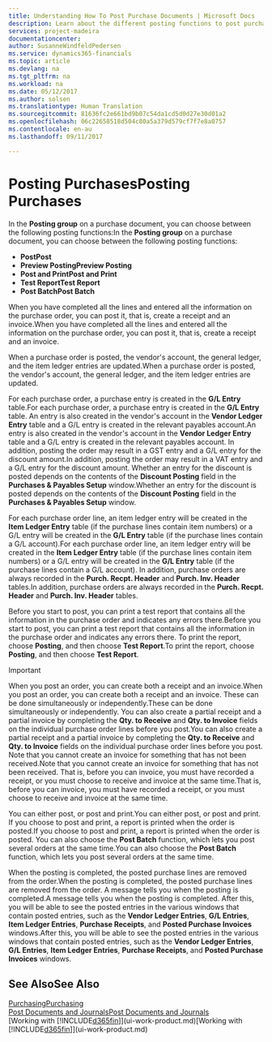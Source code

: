 ```yaml
---
title: Understanding How To Post Purchase Documents | Microsoft Docs
description: Learn about the different posting functions to post purchase documents.
services: project-madeira
documentationcenter: 
author: SusanneWindfeldPedersen
ms.service: dynamics365-financials
ms.topic: article
ms.devlang: na
ms.tgt_pltfrm: na
ms.workload: na
ms.date: 05/12/2017
ms.author: solsen
ms.translationtype: Human Translation
ms.sourcegitcommit: 81636fc2e661bd9b07c54da1cd5d0d27e30d01a2
ms.openlocfilehash: 06c22658518d504c80a5a379d579cf7f7e8a0757
ms.contentlocale: en-au
ms.lasthandoff: 09/11/2017

---
```

# <a name="posting-purchases"></a><span data-ttu-id="9dcb4-103">Posting Purchases</span><span class="sxs-lookup"><span data-stu-id="9dcb4-103">Posting Purchases</span></span>
<span data-ttu-id="9dcb4-104">In the **Posting group** on a purchase document, you can choose between the following posting functions:</span><span class="sxs-lookup"><span data-stu-id="9dcb4-104">In the **Posting group** on a purchase document, you can choose between the following posting functions:</span></span>

* <span data-ttu-id="9dcb4-105">**Post**</span><span class="sxs-lookup"><span data-stu-id="9dcb4-105">**Post**</span></span>
* <span data-ttu-id="9dcb4-106">**Preview Posting**</span><span class="sxs-lookup"><span data-stu-id="9dcb4-106">**Preview Posting**</span></span>
* <span data-ttu-id="9dcb4-107">**Post and Print**</span><span class="sxs-lookup"><span data-stu-id="9dcb4-107">**Post and Print**</span></span>
* <span data-ttu-id="9dcb4-108">**Test Report**</span><span class="sxs-lookup"><span data-stu-id="9dcb4-108">**Test Report**</span></span>
* <span data-ttu-id="9dcb4-109">**Post Batch**</span><span class="sxs-lookup"><span data-stu-id="9dcb4-109">**Post Batch**</span></span>

<span data-ttu-id="9dcb4-110">When you have completed all the lines and entered all the information on the purchase order, you can post it, that is, create a receipt and an invoice.</span><span class="sxs-lookup"><span data-stu-id="9dcb4-110">When you have completed all the lines and entered all the information on the purchase order, you can post it, that is, create a receipt and an invoice.</span></span>

<span data-ttu-id="9dcb4-111">When a purchase order is posted, the vendor's account, the general ledger, and the item ledger entries are updated.</span><span class="sxs-lookup"><span data-stu-id="9dcb4-111">When a purchase order is posted, the vendor's account, the general ledger, and the item ledger entries are updated.</span></span>

<span data-ttu-id="9dcb4-112">For each purchase order, a purchase entry is created in the **G/L Entry** table.</span><span class="sxs-lookup"><span data-stu-id="9dcb4-112">For each purchase order, a purchase entry is created in the **G/L Entry** table.</span></span> <span data-ttu-id="9dcb4-113">An entry is also created in the vendor's account in the **Vendor Ledger Entry** table and a G/L entry is created in the relevant payables account.</span><span class="sxs-lookup"><span data-stu-id="9dcb4-113">An entry is also created in the vendor's account in the **Vendor Ledger Entry** table and a G/L entry is created in the relevant payables account.</span></span> <span data-ttu-id="9dcb4-114">In addition, posting the order may result in a GST entry and a G/L entry for the discount amount.</span><span class="sxs-lookup"><span data-stu-id="9dcb4-114">In addition, posting the order may result in a VAT entry and a G/L entry for the discount amount.</span></span> <span data-ttu-id="9dcb4-115">Whether an entry for the discount is posted depends on the contents of the **Discount Posting** field in the **Purchases & Payables Setup** window.</span><span class="sxs-lookup"><span data-stu-id="9dcb4-115">Whether an entry for the discount is posted depends on the contents of the **Discount Posting** field in the **Purchases & Payables Setup** window.</span></span>

<span data-ttu-id="9dcb4-116">For each purchase order line, an item ledger entry will be created in the **Item Ledger Entry** table (if the purchase lines contain item numbers) or a G/L entry will be created in the **G/L Entry** table (if the purchase lines contain a G/L account).</span><span class="sxs-lookup"><span data-stu-id="9dcb4-116">For each purchase order line, an item ledger entry will be created in the **Item Ledger Entry** table (if the purchase lines contain item numbers) or a G/L entry will be created in the **G/L Entry** table (if the purchase lines contain a G/L account).</span></span> <span data-ttu-id="9dcb4-117">In addition, purchase orders are always recorded in the **Purch. Recpt. Header** and **Purch. Inv. Header** tables.</span><span class="sxs-lookup"><span data-stu-id="9dcb4-117">In addition, purchase orders are always recorded in the **Purch. Recpt. Header** and **Purch. Inv. Header** tables.</span></span>

<span data-ttu-id="9dcb4-118">Before you start to post, you can print a test report that contains all the information in the purchase order and indicates any errors there.</span><span class="sxs-lookup"><span data-stu-id="9dcb4-118">Before you start to post, you can print a test report that contains all the information in the purchase order and indicates any errors there.</span></span> <span data-ttu-id="9dcb4-119">To print the report, choose **Posting**, and then choose **Test Report**.</span><span class="sxs-lookup"><span data-stu-id="9dcb4-119">To print the report, choose **Posting**, and then choose **Test Report**.</span></span>

> [!IMPORTANT]  
>   <span data-ttu-id="9dcb4-120">When you post an order, you can create both a receipt and an invoice.</span><span class="sxs-lookup"><span data-stu-id="9dcb4-120">When you post an order, you can create both a receipt and an invoice.</span></span> <span data-ttu-id="9dcb4-121">These can be done simultaneously or independently.</span><span class="sxs-lookup"><span data-stu-id="9dcb4-121">These can be done simultaneously or independently.</span></span> <span data-ttu-id="9dcb4-122">You can also create a partial receipt and a partial invoice by completing the **Qty. to Receive** and **Qty. to Invoice** fields on the individual purchase order lines before you post.</span><span class="sxs-lookup"><span data-stu-id="9dcb4-122">You can also create a partial receipt and a partial invoice by completing the **Qty. to Receive** and **Qty. to Invoice** fields on the individual purchase order lines before you post.</span></span> <span data-ttu-id="9dcb4-123">Note that you cannot create an invoice for something that has not been received.</span><span class="sxs-lookup"><span data-stu-id="9dcb4-123">Note that you cannot create an invoice for something that has not been received.</span></span> <span data-ttu-id="9dcb4-124">That is, before you can invoice, you must have recorded a receipt, or you must choose to receive and invoice at the same time.</span><span class="sxs-lookup"><span data-stu-id="9dcb4-124">That is, before you can invoice, you must have recorded a receipt, or you must choose to receive and invoice at the same time.</span></span>

<span data-ttu-id="9dcb4-125">You can either post, or post and print.</span><span class="sxs-lookup"><span data-stu-id="9dcb4-125">You can either post, or post and print.</span></span> <span data-ttu-id="9dcb4-126">If you choose to post and print, a report is printed when the order is posted.</span><span class="sxs-lookup"><span data-stu-id="9dcb4-126">If you choose to post and print, a report is printed when the order is posted.</span></span> <span data-ttu-id="9dcb4-127">You can also choose the **Post Batch** function, which lets you post several orders at the same time.</span><span class="sxs-lookup"><span data-stu-id="9dcb4-127">You can also choose the **Post Batch** function, which lets you post several orders at the same time.</span></span>

<span data-ttu-id="9dcb4-128">When the posting is completed, the posted purchase lines are removed from the order.</span><span class="sxs-lookup"><span data-stu-id="9dcb4-128">When the posting is completed, the posted purchase lines are removed from the order.</span></span> <span data-ttu-id="9dcb4-129">A message tells you when the posting is completed.</span><span class="sxs-lookup"><span data-stu-id="9dcb4-129">A message tells you when the posting is completed.</span></span> <span data-ttu-id="9dcb4-130">After this, you will be able to see the posted entries in the various windows that contain posted entries, such as the **Vendor Ledger Entries**, **G/L Entries**, **Item Ledger Entries**, **Purchase Receipts**, and **Posted Purchase Invoices** windows.</span><span class="sxs-lookup"><span data-stu-id="9dcb4-130">After this, you will be able to see the posted entries in the various windows that contain posted entries, such as the **Vendor Ledger Entries**, **G/L Entries**, **Item Ledger Entries**, **Purchase Receipts**, and **Posted Purchase Invoices** windows.</span></span>

## <a name="see-also"></a><span data-ttu-id="9dcb4-131">See Also</span><span class="sxs-lookup"><span data-stu-id="9dcb4-131">See Also</span></span>
[<span data-ttu-id="9dcb4-132">Purchasing</span><span class="sxs-lookup"><span data-stu-id="9dcb4-132">Purchasing</span></span>](purchasing-manage-purchasing.md)  
[<span data-ttu-id="9dcb4-133">Post Documents and Journals</span><span class="sxs-lookup"><span data-stu-id="9dcb4-133">Post Documents and Journals</span></span>](ui-post-documents-journals.md)  
<span data-ttu-id="9dcb4-134">[Working with [!INCLUDE[d365fin](includes/d365fin_md.md)]](ui-work-product.md)</span><span class="sxs-lookup"><span data-stu-id="9dcb4-134">[Working with [!INCLUDE[d365fin](includes/d365fin_md.md)]](ui-work-product.md)</span></span>


